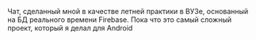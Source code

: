 Чат, сделанный мной в качестве летней практики в ВУЗе, основанный на БД реального времени Firebase.
Пока что это самый сложный проект, который я делал для Android
